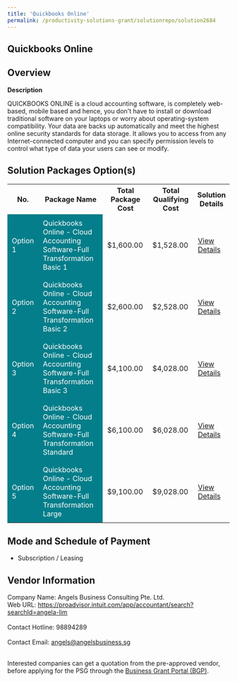 ```yaml
---
title: 'Quickbooks Online'
permalink: /productivity-solutions-grant/solutionrepo/solution2684
---
```


## Quickbooks Online

## Overview

**Description**

QUICKBOOKS ONLINE is a cloud accounting software, is completely web-based, mobile based and hence, you don't have to install or download traditional software on your laptops or worry about operating-system compatibility. Your data are backs up automatically and meet the highest online security standards for data storage.  It allows you to access from any Internet-connected computer and you can specify permission levels to control what type of data your users can see or modify.

## Solution Packages Option(s)

<table>
<tr>
<th><b>No.</b></th>
<th><b>Package Name</b></th>
<th><b>Total Package Cost</b></th>
<th><b>Total Qualifying Cost</b></th>
<th><b>Solution Details</b></th>
</tr>
<tr>
<td style='padding: 10px; background-color: #037E8A; color: #FFFFFF;'>Option 1</td>
<td style='padding: 10px; background-color: #037E8A; color: #FFFFFF;'>Quickbooks Online - Cloud Accounting Software-Full Transformation Basic 1</td>
<td style='padding: 10px;'>$1,600.00</td>
<td style='padding: 10px;'>$1,528.00</td>
<td style='padding: 10px;'><a href='/images/psg/Angels_Business_20210204_Desensitised_Annex_3_Part_1.pdf' target='_blank'>View Details</a></td>
</tr>
<tr>
<td style='padding: 10px; background-color: #037E8A; color: #FFFFFF;'>Option 2</td>
<td style='padding: 10px; background-color: #037E8A; color: #FFFFFF;'>Quickbooks Online - Cloud Accounting Software-Full Transformation Basic 2</td>
<td style='padding: 10px;'>$2,600.00</td>
<td style='padding: 10px;'>$2,528.00</td>
<td style='padding: 10px;'><a href='/images/psg/Angels_Business_20210204_Desensitised_Annex_3_Part_2.pdf' target='_blank'>View Details</a></td>
</tr>
<tr>
<td style='padding: 10px; background-color: #037E8A; color: #FFFFFF;'>Option 3</td>
<td style='padding: 10px; background-color: #037E8A; color: #FFFFFF;'>Quickbooks Online - Cloud Accounting Software-Full Transformation Basic 3</td>
<td style='padding: 10px;'>$4,100.00</td>
<td style='padding: 10px;'>$4,028.00</td>
<td style='padding: 10px;'><a href='/images/psg/Angels_Business_20210204_Desensitised_Annex_3_Part_3.pdf' target='_blank'>View Details</a></td>
</tr>
<tr>
<td style='padding: 10px; background-color: #037E8A; color: #FFFFFF;'>Option 4</td>
<td style='padding: 10px; background-color: #037E8A; color: #FFFFFF;'>Quickbooks Online - Cloud Accounting Software-Full Transformation Standard</td>
<td style='padding: 10px;'>$6,100.00</td>
<td style='padding: 10px;'>$6,028.00</td>
<td style='padding: 10px;'><a href='/images/psg/Angels_Business_20210204_Desensitised_Annex_3_Part_4.pdf' target='_blank'>View Details</a></td>
</tr>
<tr>
<td style='padding: 10px; background-color: #037E8A; color: #FFFFFF;'>Option 5</td>
<td style='padding: 10px; background-color: #037E8A; color: #FFFFFF;'>Quickbooks Online - Cloud Accounting Software-Full Transformation Large</td>
<td style='padding: 10px;'>$9,100.00</td>
<td style='padding: 10px;'>$9,028.00</td>
<td style='padding: 10px;'><a href='/images/psg/Angels_Business_20210204_Desensitised_Annex_3_Part_5.pdf' target='_blank'>View Details</a></td>
</tr>
</table>

## Mode and Schedule of Payment

 - Subscription / Leasing

## Vendor Information

 Company Name: Angels Business Consulting Pte. Ltd.<br>Web URL: https://proadvisor.intuit.com/app/accountant/search?searchId=angela-lim <br><br>Contact Hotline: 98894289 <br><br>Contact Email: angels@angelsbusiness.sg <br><br>

Interested companies can get a quotation from the pre-approved vendor, before applying for the PSG through the <a href='https://www.businessgrants.gov.sg/' target='_blank' rel='noopener'>Business Grant Portal (BGP)</a>.

<script src="/jquery/resize-tables.js"></script>
